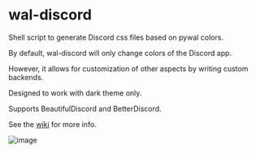 # wal-discord

Shell script to generate Discord css files based on pywal colors.

By default, wal-discord will only change colors of the Discord app.

However, it allows for customization of other aspects by writing custom backends.

Designed to work with dark theme only.

Supports BeautifulDiscord and BetterDiscord.

See the [wiki](https://github.com/guglicap/wal-discord/wiki) for more info.

![image](https://raw.githubusercontent.com/guglicap/wal-discord/master/images/readme_image.png)
